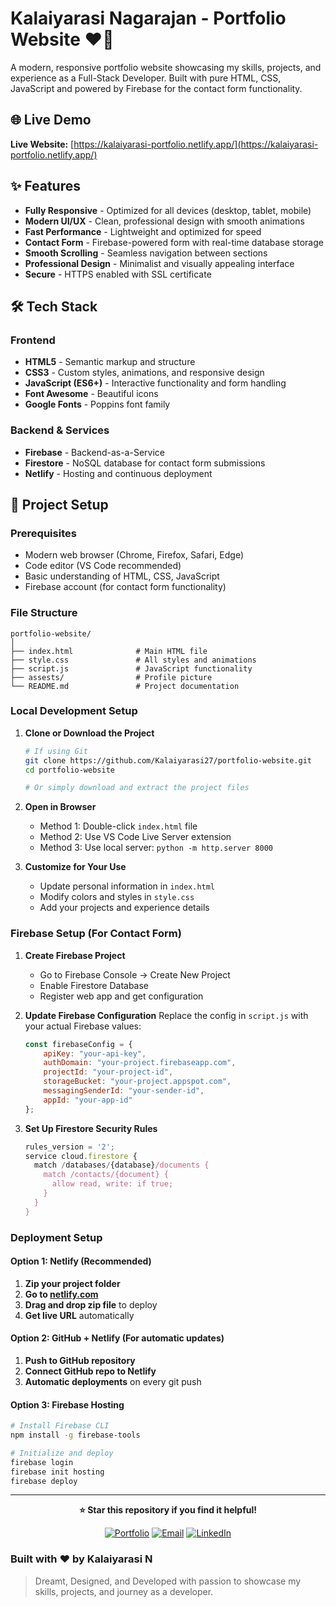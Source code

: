 # Kalaiyarasi Nagarajan - Portfolio Website ❤️🚀

A modern, responsive portfolio website showcasing my skills, projects, and experience as a Full-Stack Developer. Built with pure HTML, CSS, JavaScript and powered by Firebase for the contact form functionality.

## 🌐 Live Demo

**Live Website:** [https://kalaiyarasi-portfolio.netlify.app/](https://kalaiyarasi-portfolio.netlify.app/)

## ✨ Features

* **Fully Responsive** - Optimized for all devices (desktop, tablet, mobile)
* **Modern UI/UX** - Clean, professional design with smooth animations
* **Fast Performance** - Lightweight and optimized for speed
* **Contact Form** - Firebase-powered form with real-time database storage
* **Smooth Scrolling** - Seamless navigation between sections
* **Professional Design** - Minimalist and visually appealing interface
* **Secure** - HTTPS enabled with SSL certificate

## 🛠️ Tech Stack

### Frontend

* **HTML5** - Semantic markup and structure
* **CSS3** - Custom styles, animations, and responsive design
* **JavaScript (ES6+)** - Interactive functionality and form handling
* **Font Awesome** - Beautiful icons
* **Google Fonts** - Poppins font family

### Backend & Services

* **Firebase** - Backend-as-a-Service
* **Firestore** - NoSQL database for contact form submissions
* **Netlify** - Hosting and continuous deployment

## 🚀 Project Setup

### Prerequisites

* Modern web browser (Chrome, Firefox, Safari, Edge)
* Code editor (VS Code recommended)
* Basic understanding of HTML, CSS, JavaScript
* Firebase account (for contact form functionality)

### File Structure

```
portfolio-website/
│
├── index.html              # Main HTML file
├── style.css               # All styles and animations
├── script.js               # JavaScript functionality
├── assests/                # Profile picture
└── README.md               # Project documentation
```

### Local Development Setup

1. **Clone or Download the Project**

   ```bash
   # If using Git
   git clone https://github.com/Kalaiyarasi27/portfolio-website.git
   cd portfolio-website

   # Or simply download and extract the project files
   ```

2. **Open in Browser**

   * Method 1: Double-click `index.html` file
   * Method 2: Use VS Code Live Server extension
   * Method 3: Use local server: `python -m http.server 8000`

3. **Customize for Your Use**

   * Update personal information in `index.html`
   * Modify colors and styles in `style.css`
   * Add your projects and experience details

### Firebase Setup (For Contact Form)

1. **Create Firebase Project**

   * Go to Firebase Console → Create New Project
   * Enable Firestore Database
   * Register web app and get configuration

2. **Update Firebase Configuration**
   Replace the config in `script.js` with your actual Firebase values:

   ```javascript
   const firebaseConfig = {
       apiKey: "your-api-key",
       authDomain: "your-project.firebaseapp.com",
       projectId: "your-project-id",
       storageBucket: "your-project.appspot.com",
       messagingSenderId: "your-sender-id",
       appId: "your-app-id"
   };
   ```

3. **Set Up Firestore Security Rules**

   ```javascript
   rules_version = '2';
   service cloud.firestore {
     match /databases/{database}/documents {
       match /contacts/{document} {
         allow read, write: if true;
       }
     }
   }
   ```

### Deployment Setup

#### Option 1: Netlify (Recommended)

1. **Zip your project folder**
2. **Go to [netlify.com](https://netlify.com)**
3. **Drag and drop zip file** to deploy
4. **Get live URL** automatically

#### Option 2: GitHub + Netlify (For automatic updates)

1. **Push to GitHub repository**
2. **Connect GitHub repo to Netlify**
3. **Automatic deployments** on every git push

#### Option 3: Firebase Hosting

```bash
# Install Firebase CLI
npm install -g firebase-tools

# Initialize and deploy
firebase login
firebase init hosting
firebase deploy
```

---

<div align="center">  

**⭐ Star this repository if you find it helpful!**

[![Portfolio](https://img.shields.io/badge/🌐_Visit_Portfolio-kalaiyarasi--portfolio.netlify.app-blue)](https://kalaiyarasi-portfolio.netlify.app/)
[![Email](https://img.shields.io/badge/📧_Email-kalaiyarasi385@gmail.com-red)](mailto:kalaiyarasi385@gmail.com)
[![LinkedIn](https://img.shields.io/badge/💼_LinkedIn-Connect-blue)](https://www.linkedin.com/in/kalaiyarasi-nagarajan-80a37b267/)

</div>  

### **Built with ❤️ by Kalaiyarasi N**

> Dreamt, Designed, and Developed with passion to showcase my skills, projects, and journey as a developer.

